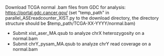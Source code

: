 Download TCGA normal .bam files from GDC for analysis: https://portal.gdc.cancer.gov/ (set "temp_path" in parallel_ASEreadcounter_XIST.py to the download directory, the directory structure should be $temp_path/TCGA-XX-YYYY/normal.bam)
- Submit xist_aser_MA.qsub to analyze chrX heterozygosity on a normal.bam
- Submit chrY_pysam_MA.qsub to analyze chrY read coverage on a normal.bam
